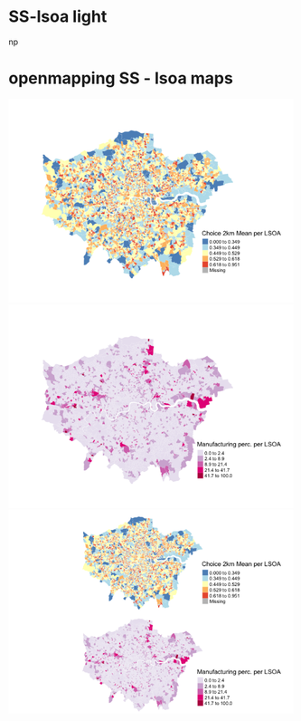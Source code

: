 SS-lsoa light
================
np

openmapping SS - lsoa maps
==========================

<img src="choice.png" width="1000px" />

<img src="c_manu.png" width="1000px" />

<img src="c_choice_manu.png" width="1000px" />
